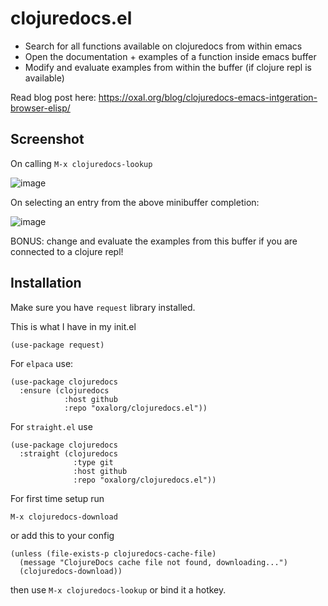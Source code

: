 # clojuredocs.el

- Search for all functions available on clojuredocs from within emacs
- Open the documentation + examples of a function inside emacs buffer
- Modify and evaluate examples from within the buffer (if clojure repl is available)

Read blog post here: https://oxal.org/blog/clojuredocs-emacs-intgeration-browser-elisp/ 

## Screenshot

On calling `M-x clojuredocs-lookup`

![image](https://github.com/user-attachments/assets/ce60a0cb-9cb3-4786-9ada-c65ea6a0a9e6)

On selecting an entry from the above minibuffer completion:

![image](https://github.com/user-attachments/assets/fc2f92b7-1274-4f6b-aaf3-50d4e1c8ddd5)

BONUS: change and evaluate the examples from this buffer if you are connected to a clojure repl!

## Installation

Make sure you have `request` library installed.

This is what I have in my init.el

```elisp
(use-package request)
```

For `elpaca` use:

```elisp
(use-package clojuredocs
  :ensure (clojuredocs
            :host github
            :repo "oxalorg/clojuredocs.el"))
```

For `straight.el` use

```elisp
(use-package clojuredocs
  :straight (clojuredocs
              :type git
              :host github
              :repo "oxalorg/clojuredocs.el"))
```

For first time setup run 

```emacs
M-x clojuredocs-download
```

or add this to your config

```elisp
(unless (file-exists-p clojuredocs-cache-file)
  (message "ClojureDocs cache file not found, downloading...")
  (clojuredocs-download))
```

then use `M-x clojuredocs-lookup` or bind it a hotkey.
